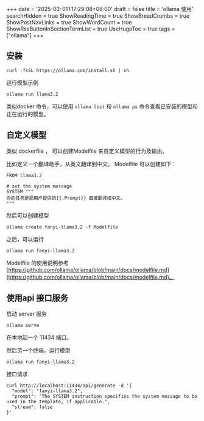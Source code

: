+++
date = '2025-03-01T17:29:08+08:00'
draft = false 
title = 'ollama 使用'
searchHidden = true
ShowReadingTime =  true
ShowBreadCrumbs =  true
ShowPostNavLinks =  true
ShowWordCount =  true
ShowRssButtonInSectionTermList =  true
UseHugoToc = true
tags = ["ollama"]
+++

## 安装

```shell
curl -fsSL https://ollama.com/install.sh | sh
```

运行模型示例

```
ollama run llama3.2
```

类似docker 命令，可以使用 `ollama list`  和 `ollama ps` 命令查看已安装的模型和正在运行的模型。

## 自定义模型

类似 dockerfile ， 可以创建Modelfile 来自定义模型的行为及输出。 

比如定义一个翻译助手，从英文翻译到中文。 Modelfile 可以创建如下：

```
FROM llama3.2

# set the system message
SYSTEM """
你的任务是把用户提供的{{.Prompt}} 直接翻译成中文。
"""
```

然后可以创建模型

```
ollama create fanyi-llama3.2 -f Modelfile
```

之后，可以运行

```
ollama run fanyi-llama3.2
```

Modelfile 的使用说明参考 [https://github.com/ollama/ollama/blob/main/docs/modelfile.md](https://github.com/ollama/ollama/blob/main/docs/modelfile.md)。

## 使用api 接口服务

启动 server 服务

```
ollama serve
```

在本地起一个 11434 端口。

然后另一个终端，运行模型

```
ollama run fanyi-llama3.2
```

接口请求

```
curl http://localhost:11434/api/generate -d '{
  "model": "fanyi-llama3.2",
  "prompt": "The SYSTEM instruction specifies the system message to be used in the template, if applicable.",
  "stream": false
}'
```

